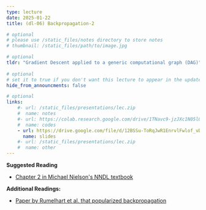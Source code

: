```yaml
---
type: lecture
date: 2025-01-22
title: (dl-06) Backpropagation-2

# optional
# please use /static_files/notes directory to store notes
# thumbnail: /static_files/path/to/image.jpg

# optional
tldr: "Gradient Descent applied to a generic computational graph (DAG)"
  
# optional
# set it to true if you don't want this lecture to appear in the updates section
hide_from_announcments: false

# optional
links: 
    #- url: /static_files/presentations/lec.zip
    #  name: notes
    #- url: https://colab.research.google.com/drive/1TNavc9-jzJXc1N05l06KYfgaSmu7zqxN?usp=sharing
    #  name: codes
    - url: https://drive.google.com/file/d/12BSSu-ToRqJwR1EnrvlFwlof_vDuNtDj/view?usp=drive_link
      name: slides
    #- url: /static_files/presentations/lec.zip
    #  name: other
---
```


**Suggested Reading**
- [Chapter 2 in Michael Nielson's NNDL textbook](http://neuralnetworksanddeeplearning.com/chap2.html)
  
**Additional Readings:**
- [Paper by Rumelhart et al. that popularized backpropagation](https://www.nature.com/articles/323533a0)
